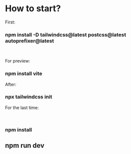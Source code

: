 <h1>How to start? </h1>

<p> First: </p>
<h3> npm install -D tailwindcss@latest postcss@latest autoprefixer@latest </h3>
<br>
 
 <p> For preview: </p>
<h3> npm install vite </h3>

<p> After: </p>
<h3>npx tailwindcss init  </h3>
<p>  For the last time: </p>
<br>
<h3> npm install </h3>
<h2> npm run dev </h2>
